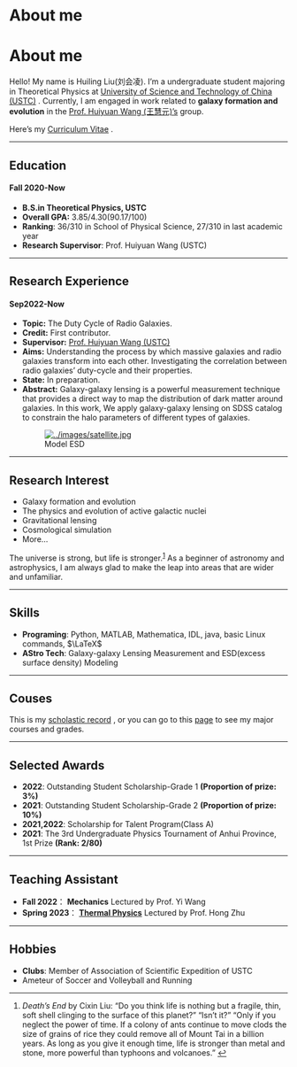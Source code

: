 # About me

<h1 id="about-me">About me</h1>
<p>Hello! My name is Huiling Liu(刘会凌). I&rsquo;m a undergraduate student majoring in Theoretical Physics at <a href="https://en.ustc.edu.cn/" target="_blank" rel="noopener noreffer">University of Science and Technology of China (USTC)</a>
. Currently, I am engaged in work related to <strong>galaxy formation and evolution</strong> in the <a href="http://staff.ustc.edu.cn/~whywang/index.html" target="_blank" rel="noopener noreffer">Prof. Huiyuan Wang (王慧元)&rsquo;s</a>
 group.</p>
<p>Here&rsquo;s my <a href="../docs/HuilingLiu_CV.pdf" rel="">Curriculum Vitae</a>
.</p>
<hr>
<h2 id="education">Education</h2>
<h4 id="fall-2020-now"><strong>Fall 2020-Now</strong></h4>
<ul>
<li><strong>B.S.in Theoretical Physics, USTC</strong></li>
<li><strong>Overall GPA:</strong> 3.85/4.30(90.17/100)</li>
<li><strong>Ranking</strong>: 36/310 in School of Physical Science, 27/310 in last academic year</li>
<li><strong>Research Supervisor</strong>: Prof. Huiyuan Wang (USTC)</li>
</ul>
<hr>
<h2 id="research-experience">Research Experience</h2>
<h4 id="sep2022-now">Sep2022-Now</h4>
<ul>
<li><strong>Topic:</strong> The Duty Cycle of Radio Galaxies.</li>
<li><strong>Credit:</strong> First contributor.</li>
<li><strong>Supervisor:</strong> <a href="http://staff.ustc.edu.cn/~whywang/index.html" target="_blank" rel="noopener noreffer">Prof. Huiyuan Wang (USTC)</a>
</li>
<li><strong>Aims:</strong> Understanding the process by which massive galaxies and radio galaxies transform into each other. Investigating the correlation between radio galaxies&rsquo; duty-cycle and their properties.</li>
<li><strong>State:</strong> In preparation.</li>
<li><strong>Abstract:</strong> Galaxy-galaxy lensing is a powerful measurement technique that provides a direct way to map the distribution of dark matter around galaxies. In this work, We apply galaxy-galaxy lensing on SDSS catalog to constrain the halo parameters of different types of galaxies.
<figure><a class="lightgallery" href="../images/satellite.jpg" title="Model ESD" data-thumbnail="../images/satellite.jpg" data-sub-html="<h2>Model ESD </h2><p>Model ESD</p>">
        <img
            class="lazyload"
            src="/mebius2718.github.io/svg/loading.min.svg"
            data-src="../images/satellite.jpg"
            data-srcset="../images/satellite.jpg, ../images/satellite.jpg 1.5x, ../images/satellite.jpg 2x"
            data-sizes="auto"
            alt="../images/satellite.jpg" />
    </a><figcaption class="image-caption">Model ESD </figcaption>
    </figure></li>
</ul>
<hr>
<h2 id="research-interest">Research Interest</h2>
<ul>
<li>Galaxy formation and evolution</li>
<li>The physics and evolution of active galactic nuclei</li>
<li>Gravitational  lensing</li>
<li>Cosmological simulation</li>
<li>More&hellip;</li>
</ul>
<p>The universe is strong, but life is stronger.<sup id="fnref:1"><a href="#fn:1" class="footnote-ref" role="doc-noteref">1</a></sup> As a beginner of astronomy and astrophysics, I am always glad to make the leap into areas that are wider and unfamiliar.</p>
<hr>
<h2 id="skills">Skills</h2>
<ul>
<li><strong>Programing</strong>:
Python, MATLAB, Mathematica, IDL, java, basic Linux commands, $\LaTeX$</li>
<li><strong>AStro Tech</strong>:
Galaxy-galaxy Lensing Measurement and ESD(excess surface density) Modeling</li>
</ul>
<hr>
<h2 id="couses">Couses</h2>
<p>This is my <a href="../docs/grade.pdf" rel="">scholastic record</a>
, or you can go to this <a href="../courses" rel="">page</a>
 to see my major courses and grades.</p>
<hr>
<h2 id="selected-awards">Selected Awards</h2>
<ul>
<li><strong>2022</strong>: Outstanding Student Scholarship-Grade 1 <strong>(Proportion of prize: 3%)</strong></li>
<li><strong>2021</strong>: Outstanding Student Scholarship-Grade 2 <strong>(Proportion of prize: 10%)</strong></li>
<li><strong>2021,2022</strong>: Scholarship for Talent Program(Class A)</li>
<li><strong>2021</strong>: The 3rd Undergraduate Physics Tournament of Anhui Province, 1st Prize <strong>(Rank: 2/80)</strong></li>
</ul>
<hr>
<h2 id="teaching-assistant">Teaching Assistant</h2>
<ul>
<li><strong>Fall 2022</strong>： <strong>Mechanics</strong> Lectured by Prof. Yi Wang</li>
<li><strong>Spring 2023</strong>： <a href="../courses/thermal-physics" rel=""><strong>Thermal Physics</strong></a>
 Lectured by Prof. Hong Zhu</li>
</ul>
<hr>
<h2 id="hobbies">Hobbies</h2>
<ul>
<li><strong>Clubs</strong>:  Member of Association of Scientific Expedition of USTC</li>
<li>Ameteur of Soccer and Volleyball and Running</li>
</ul>
<div class="footnotes" role="doc-endnotes">
<hr>
<ol>
<li id="fn:1">
<p><em>Death&rsquo;s End</em> by Cixin Liu:
&ldquo;Do you think life is nothing but a fragile, thin, soft shell clinging to the surface of this planet?&rdquo;
&ldquo;Isn&rsquo;t it?&rdquo;
&ldquo;Only if you neglect the power of time. If a colony of ants continue to move clods the size of grains of rice they could remove all of Mount Tai in a billion years. As long as you give it enough time, life is stronger than metal and stone, more powerful than typhoons and volcanoes.&rdquo;&#160;<a href="#fnref:1" class="footnote-backref" role="doc-backlink">&#x21a9;&#xfe0e;</a></p>
</li>
</ol>
</div>

